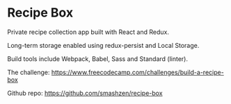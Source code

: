 # Recipe Box

Private recipe collection app built with React and Redux.

Long-term storage enabled using redux-persist and Local Storage.

Build tools include Webpack, Babel, Sass and Standard (linter).

The challenge: <https://www.freecodecamp.com/challenges/build-a-recipe-box>

Github repo: <https://github.com/smashzen/recipe-box>
